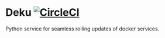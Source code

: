 Deku [![CircleCI](https://circleci.com/gh/4p00rv/deku.svg?style=svg)](https://circleci.com/gh/4p00rv/deku)
====

Python service for seamless rolling updates of docker services.
